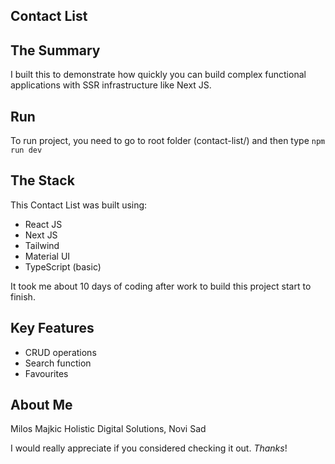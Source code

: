 ## Contact List

## The Summary

I built this to demonstrate how quickly you can build complex functional applications with SSR infrastructure like Next JS.

## Run

To run project, you need to go to root folder (contact-list/) and then type `npm run dev`

## The Stack

This Contact List was built using:

- React JS
- Next JS
- Tailwind
- Material UI
- TypeScript (basic)

It took me about 10 days of coding after work to build this project start to finish.

## Key Features

- CRUD operations
- Search function
- Favourites


## About Me

Milos Majkic Holistic Digital Solutions, Novi Sad

I would really appreciate if you considered checking it out. _Thanks_!